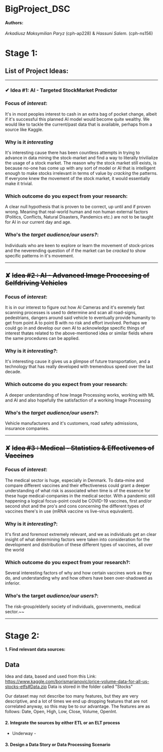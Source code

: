 # BigProject_DSC
#### Authors: 
*Arkadiusz Maksymilian Paryz* (cph-ap228) & *Hassuni Salem.* (cph-ns156)


# Stage 1: 
## List of Project Ideas:
___________________________________
### ✔ Idea #1: AI - Targeted StockMarket Predictor
### Focus of *interest*:
It's in most peoples interest to cash in an extra bag of pocket change, albeit if it's successful this planned AI model would become quite wealthy. We would like to tackle the current/past data that is available, perhaps from a source like Kaggle.
### Why is it *interesting*
It's interesting cause there has been countless attempts in trying to advance in data mining the stock-market and find a way to literally trivilialize the usage of a stock market. The reason why the stock market still exists, is because no-one has come up with any sort of model or AI that is intelligent enough to make stocks irrelevant in terms of value by *cracking* the patterns. If everyone knew the movement of the stock market, it would essentially make it trivial.
### Which outcome do you expect from your research:
A clear null hypothesis that is proven to be correct, up until and if proven wrong. Meaning that real-world human and non human external factors (Politics, Conflicts, Natural Disasters, Pandemics etc.) are not to be taught for AI in our current day and age. 
### Who's the *target audience/our users?*:
Individuals who are keen to explore or learn the movement of stock-prices and the neverending question of if the market can be *cracked* to show specific patterns in it's movement.
___________________________________
## ✘ ~~Idea #2 : AI - Advanced Image Proccesing of Selfdriving Vehicles~~
### Focus of *interest*:
It is in our interest to figure out how AI Cameras and it's exremely fast scanning processes is used to determine and scan all road-signs, pedestrians, dangers around said vehicle to eventually provide humanity to get from point A to point B with no risk and effort involved. Perhaps we could go in and develop our own AI to acknowledge specific things of interest thatøs related to the above-mentioned idea or similar fields where the same procedures can be applied.
### Why is it *interesting?*:
It's interesting cause it gives us a glimpse of future transportation, and a technology that has really developed with tremendous speed over the last decade.
### Which outcome do you expect from your research:
A deeper understanding of how Image Processing works, working with ML and AI and also hopefully the satisfaction of a working Image Processing
### Who's the *target audience/our users?*:
Vehicle manufacturers and it's customers, road safety admissions, insurance companies.
___________________________________
## ✘ ~~Idea #3 : Medical - Statistics & Effectivenes of Vaccines~~
### Focus of *interest*:
The medical sector is huge, especially in Denmark. To data-mine and compare different vaccines and their effectiveness could grant a deeper understanding of what risk is associated when time is of the essence for these huge medical-companies in the medical sector. With a pandemic still happening a logical focus-point could be COVID-19 vaccines, first and/or second shot and the pro's and cons concerning the different types of vaccines there's in use (mRNA vaccine vs live-virus equivalent). 
### Why is it *interesting?*:
It's first and foremost extremely relevant, and we as individuals get an clear insight of what determining factors were taken into consideration for the development and distribution of these different types of vaccines, all over the world
### Which outcome do you expect from your research?:
Several interesting factors of why and how certain vaccines work as they do, and understanding why and how others have been over-shadowed as inferior.
### Who's the target *audience/our users?*:
The risk-group/elderly society of individuals, governments, medical sector.~~
___________________________________
# Stage 2: 

#### 1. Find relevant data sources:
## Data
Idea and data, based and used from this Link: https://www.kaggle.com/borismarjanovic/price-volume-data-for-all-us-stocks-etfs#Data.zip
Data is stored in the folder called "Stocks"

Our dataset may not describe too many features, but they are very descriptive, and a lot of times we end up dropping features that are not correlated anyway, so this may be to our advantage. The features are as follows: Date, Open, High, Low, Close, Volume, OpenInt.

#### 2. Integrate the sources by either ETL or an ELT process
- Underway - 

#### 3. Design a Data Story or Data Processing Scenario 
